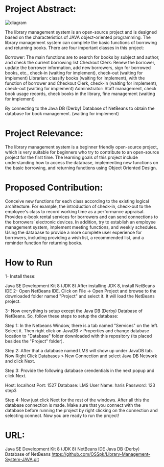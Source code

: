 # Project Abstract:
![diagram](https://user-images.githubusercontent.com/70305543/108156565-e693d300-70ae-11eb-94fc-6bbf9a57a80f.png)


The library management system is an open-source project and is designed based on the characteristics of JAVA object-oriented programming. The library management system can complete the basic functions of borrowing and returning books. There are four important classes in this project:

Borrower: The main functions are to search for books by subject and author, and check the current borrowing list
Checkout Clerk: Renew the borrower, update the borrower information, add new borrowers, sign for borrowed books, etc., check-in (waiting for implement), check-out (waiting for implement)
Librarian: classify books (waiting for implement), with the function of borrower and Checkout Clerk, check-in (waiting for implement), check-out (waiting for implement)
Administrator: Staff management, check book usage records, check books in the library, fine management (waiting for implement)

By connecting to the Java DB (Derby) Database of NetBeans to obtain the database for book management. (waiting for implement)

# Project Relevance:
The library management system is a beginner friendly open-source project, which is very suitable for beginners who try to contribute to an open-source project for the first time. The learning goals of this project include understanding how to access the database, implementing new functions on the basic borrowing, and returning functions using Object Oriented Design.

# Proposed Contribution:
Conceive new functions for each class according to the existing logical architecture. For example, the introduction of check-in, check-out to the employee's class to record working time as a performance appraisal. Provides e-book rental services for borrowers and can send connections to the borrowers’ electronic devices.
In addition, try to establish an employee management system, implement meeting functions, and weekly schedules. Using the database to provide a more complete user experience for borrowers, including providing a wish list, a recommended list, and a reminder function for returning books.
# How to Run
1- Install these:

Java SE Development Kit 8 (JDK 8)
After installing JDK 8, install NetBeans IDE
2- Open NetBeans IDE. Click on File -> Open Project and browse to the downloaded folder named "Project" and select it. It will load the NetBeans project.

3- Now everything is setup except the Java DB (Derby) Database of NetBeans. So, follow these steps to setup the database:

Step 1: In the Netbeans Window, there is a tab named "Services" on the left. Select it. Then right click on JavaDB > Properties and change database location to "Database" folder downloaded with this repository (its placed besides the "Project" folder).

Step 2: After that a database named LMS will show up under JavaDB tab. Now Right Click Databases > New Connection and select Java DB Network and click Next.


Step 3: Provide the following database crendentials in the next popup and click Next.

Host: localhost
Port: 1527
Database: LMS
User Name: haris
Password: 123
step3

Step 4: Now just click Next for the rest of the windows. After all this the database connection is made. Make sure that you connect with the database before running the project by right clicking on the connection and selecting connect. Now you are ready to run the project!



# URL:
Java SE Development Kit 8 (JDK 8)
NetBeans IDE
Java DB (Derby) Database of NetBeans
https://github.com/OSSpk/Library-Management-System-JAVA.git
